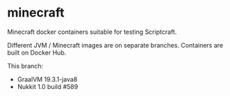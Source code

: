 # minecraft

Minecraft docker containers suitable for testing Scriptcraft.

Different JVM / Minecraft images are on separate branches. Containers are built on Docker Hub.

This branch:

* GraalVM 19.3.1-java8
* Nukkit 1.0 build #589
